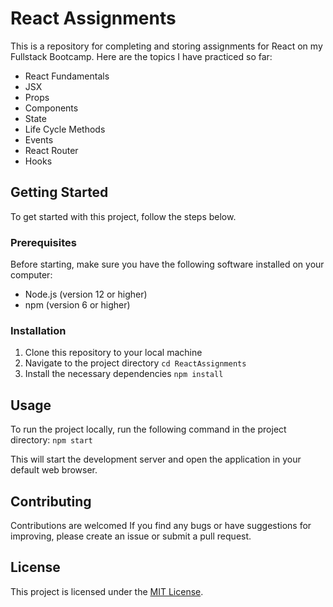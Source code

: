 # React Assignments

This is a repository for completing and storing assignments for React on my Fullstack Bootcamp. Here are the topics I have practiced so far:

- React Fundamentals
- JSX
- Props
- Components
- State
- Life Cycle Methods
- Events
- React Router
- Hooks

## Getting Started

To get started with this project, follow the steps below.

### Prerequisites

Before starting, make sure you have the following software installed on your computer:

- Node.js (version 12 or higher)
- npm (version 6 or higher)

### Installation

1. Clone this repository to your local machine
2. Navigate to the project directory `cd ReactAssignments`
3. Install the necessary dependencies `npm install`

## Usage

To run the project locally, run the following command in the project directory:
`npm start` 

This will start the development server and open the application in your default web browser.

## Contributing

Contributions are welcomed If you find any bugs or have suggestions for improving, please create an issue or submit a pull request.

## License

This project is licensed under the [MIT License](https://opensource.org/licenses/MIT).
